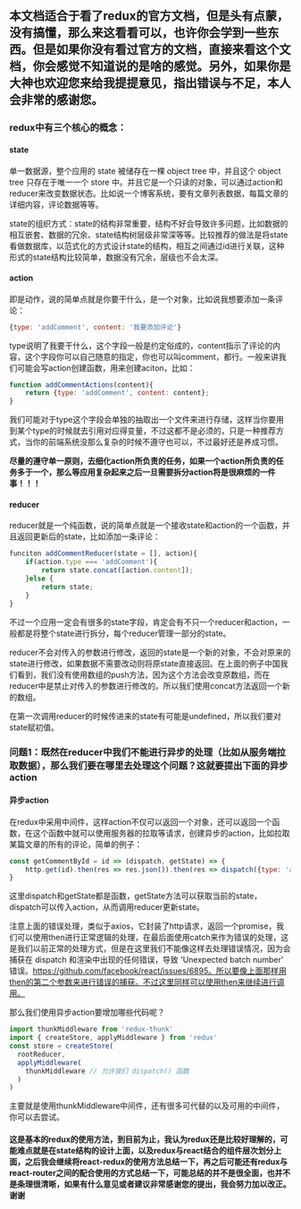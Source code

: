 ## 本文档适合于看了redux的官方文档，但是头有点蒙，没有搞懂，那么来这看看可以，也许你会学到一些东西。但是如果你没有看过官方的文档，直接来看这个文档，你会感觉不知道说的是啥的感觉。另外，如果你是大神也欢迎您来给我提提意见，指出错误与不足，本人会非常的感谢您。

### redux中有三个核心的概念：

#### state

单一数据源，整个应用的 state 被储存在一棵 object tree 中，并且这个 object tree 只存在于唯一一个 store 中。并且它是一个只读的对象，可以通过action和reducer来改变数据状态。比如说一个博客系统，要有文章列表数据，每篇文章的详细内容，评论数据等等。

state的组织方式：state的结构非常重要，结构不好会导致许多问题，比如数据的相互嵌套、数据的冗余、state结构树层级非常深等等。比较推荐的做法是将state看做数据库，以范式化的方式设计state的结构，相互之间通过id进行关联，这种形式的state结构比较简单，数据没有冗余，层级也不会太深。

#### action

即是动作，说的简单点就是你要干什么，是一个对象，比如说我想要添加一条评论：

```js
{type: 'addComment', content: '我要添加评论'}
```

type说明了我要干什么，这个字段一般是约定俗成的，content指示了评论的内容，这个字段你可以自己随意的指定，你也可以叫comment，都行。一般来讲我们可能会写action创建函数，用来创建aciton，比如：

```js
function addCommentActions(content){
    return {type: 'addComment', content: content};
}
```

我们可能对于type这个字段会单独的抽取出一个文件来进行存储，这样当你要用到某个type的时候就去引用对应得变量，不过这都不是必须的，只是一种推荐方式，当你的前端系统没那么复杂的时候不遵守也可以，不过最好还是养成习惯。

**尽量的遵守单一原则，去细化action所负责的任务，如果一个action所负责的任务多于一个，那么等应用复杂起来之后一旦需要拆分action将是很麻烦的一件事！！！**

#### reducer

reducer就是一个纯函数，说的简单点就是一个接收state和action的一个函数，并且返回更新后的state，比如添加一条评论：

```js
funciton addCommentReducer(state = [], action){
    if(action.type === 'addComment'){
        return state.concat([action.content]);
    }else {
        return state;
    }
}
```

不过一个应用一定会有很多的state字段，肯定会有不只一个reducer和action，一般都是将整个state进行拆分，每个reducer管理一部分的state。

reducer不会对传入的参数进行修改，返回的state是一个新的对象，不会对原来的state进行修改，如果数据不需要改动则将原state直接返回。在上面的例子中国我们看到，我们没有使用数组的push方法，因为这个方法会改变原数组，而在reducer中是禁止对传入的参数进行修改的。所以我们使用concat方法返回一个新的数组。

在第一次调用reducer的时候传进来的state有可能是undefined，所以我们要对state赋初值。

### 问题1：既然在reducer中我们不能进行异步的处理（比如从服务端拉取数据），那么我们要在哪里去处理这个问题？这就要提出下面的异步action

#### 异步action

在redux中采用中间件，这样action不仅可以返回一个对象，还可以返回一个函数，在这个函数中就可以使用服务器的拉取等请求，创建异步的action，比如拉取某篇文章的所有的评论，简单的例子：

```js
const getCommentById = id => (dispatch, getState) => {
    http.get(id).then(res => res.json()).then(res => dispatch({type: 'addComment', res})， err => {console.error('拉取出错')})
}
```

这里dispatch和getState都是函数，getState方法可以获取当前的state，dispatch可以传入action，从而调用reducer更新state。

注意上面的错误处理，类似于axios，它封装了http请求，返回一个promise，我们可以使用then进行正常逻辑的处理，在最后面使用catch来作为错误的处理，这是我们以前正常的处理方式，但是在这里我们不能像这样去处理错误情况，因为会捕获在 dispatch 和渲染中出现的任何错误，导致 'Unexpected batch number' 错误。https://github.com/facebook/react/issues/6895。所以要像上面那样用then的第二个参数来进行错误的捕获。不过这里同样可以使用then来继续进行调用。

那么我们使用异步action要增加哪些代码呢？

```js
import thunkMiddleware from 'redux-thunk'
import { createStore, applyMiddleware } from 'redux'
const store = createStore(
  rootReducer,
  applyMiddleware(
    thunkMiddleware // 允许我们 dispatch() 函数
  )
)
```

主要就是使用thunkMiddleware中间件，还有很多可代替的以及可用的中间件，你可以去尝试。

#### 这是基本的redux的使用方法，到目前为止，我认为redux还是比较好理解的，可能难点就是在state结构的设计上面，以及redux与react结合的组件层次划分上面，之后我会继续将react-redux的使用方法总结一下，再之后可能还有redux与react-router之间的配合使用的方式总结一下，可能总结的并不是很全面，也并不是条理很清晰，如果有什么意见或者建议非常感谢您的提出，我会努力加以改正。谢谢

